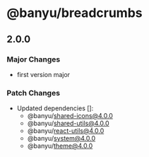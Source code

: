 # @banyu/breadcrumbs

## 2.0.0

### Major Changes

- first version major

### Patch Changes

- Updated dependencies []:
  - @banyu/shared-icons@4.0.0
  - @banyu/shared-utils@4.0.0
  - @banyu/react-utils@4.0.0
  - @banyu/system@4.0.0
  - @banyu/theme@4.0.0
